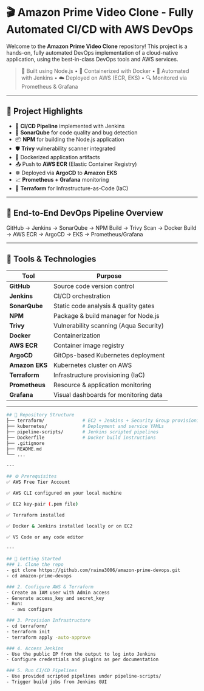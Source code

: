 # 🎬 Amazon Prime Video Clone - Fully Automated CI/CD with AWS DevOps

Welcome to the **Amazon Prime Video Clone** repository! This project is a hands-on, fully automated DevOps implementation of a cloud-native application, using the best-in-class DevOps tools and AWS services.

> 🔧 Built using Node.js • 🐳 Containerized with Docker • 🚀 Automated with Jenkins • ☁️ Deployed on AWS (ECR, EKS) • 🔍 Monitored via Prometheus & Grafana

---

## 📌 Project Highlights

- 🚀 **CI/CD Pipeline** implemented with Jenkins
- 🧪 **SonarQube** for code quality and bug detection
- 📦 **NPM** for building the Node.js application
- 🛡️ **Trivy** vulnerability scanner integrated
- 🐳 Dockerized application artifacts
- 📤 Push to **AWS ECR** (Elastic Container Registry)
- ☸️ Deployed via **ArgoCD** to **Amazon EKS**
- 📈 **Prometheus + Grafana** monitoring
- 🔧 **Terraform** for Infrastructure-as-Code (IaC)

---

## 🔁 End-to-End DevOps Pipeline Overview


GitHub → Jenkins → SonarQube → NPM Build → Trivy Scan → Docker Build → AWS ECR → ArgoCD → EKS → Prometheus/Grafana

---

## 🔨 Tools & Technologies
| Tool           | Purpose                                |
| -------------- | -------------------------------------- |
| **GitHub**     | Source code version control            |
| **Jenkins**    | CI/CD orchestration                    |
| **SonarQube**  | Static code analysis & quality gates   |
| **NPM**        | Package & build manager for Node.js    |
| **Trivy**      | Vulnerability scanning (Aqua Security) |
| **Docker**     | Containerization                       |
| **AWS ECR**    | Container image registry               |
| **ArgoCD**     | GitOps-based Kubernetes deployment     |
| **Amazon EKS** | Kubernetes cluster on AWS              |
| **Terraform**  | Infrastructure provisioning (IaC)      |
| **Prometheus** | Resource & application monitoring      |
| **Grafana**    | Visual dashboards for monitoring data  |


---
```bash
## 📂 Repository Structure
├── terraform/              # EC2 + Jenkins + Security Group provisioning
├── kubernetes/             # Deployment and service YAMLs
├── pipeline-scripts/       # Jenkins scripted pipelines
├── Dockerfile              # Docker build instructions
├── .gitignore
├── README.md
└── ...

---

## ⚙️ Prerequisites
✅ AWS Free Tier Account

✅ AWS CLI configured on your local machine

✅ EC2 key-pair (.pem file)

✅ Terraform installed

✅ Docker & Jenkins installed locally or on EC2

✅ VS Code or any code editor

---

## 🚀 Getting Started
### 1. Clone the repo
- git clone https://github.com/raima3006/amazon-prime-devops.git
- cd amazon-prime-devops

### 2. Configure AWS & Terraform
- Create an IAM user with Admin access
- Generate access_key and secret_key
- Run:
  - aws configure

### 3. Provision Infrastructure
- cd terraform/
- terraform init
- terraform apply -auto-approve

### 4. Access Jenkins
- Use the public IP from the output to log into Jenkins
- Configure credentials and plugins as per documentation

### 5. Run CI/CD Pipelines
- Use provided scripted pipelines under pipeline-scripts/
- Trigger build jobs from Jenkins GUI














